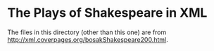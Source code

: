 # The Plays of Shakespeare in XML

The files in this directory (other than this one) are from http://xml.coverpages.org/bosakShakespeare200.html.
